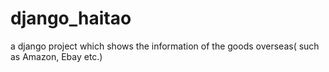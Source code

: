 django_haitao
=============

a django project which shows the information of the goods overseas( such as Amazon, Ebay etc.)
